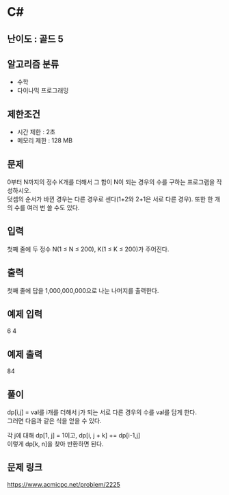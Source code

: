 # C#

## 난이도 : 골드 5

## 알고리즘 분류
  - 수학
  - 다이나믹 프로그래밍

## 제한조건
  - 시간 제한 : 2초
  - 메모리 제한 : 128 MB

## 문제
0부터 N까지의 정수 K개를 더해서 그 합이 N이 되는 경우의 수를 구하는 프로그램을 작성하시오.<br/>
덧셈의 순서가 바뀐 경우는 다른 경우로 센다(1+2와 2+1은 서로 다른 경우). 또한 한 개의 수를 여러 번 쓸 수도 있다.<br/>


## 입력
첫째 줄에 두 정수 N(1 ≤ N ≤ 200), K(1 ≤ K ≤ 200)가 주어진다.<br/>


## 출력
첫째 줄에 답을 1,000,000,000으로 나눈 나머지를 출력한다.<br/>


## 예제 입력
6 4<br/>


## 예제 출력
84<br/>


## 풀이
dp[i,j] = val를 i개를 더해서 j가 되는 서로 다른 경우의 수를 val를 담게 한다.<br/>
그러면 다음과 같은 식을 얻을 수 있다.<br/>


각 j에 대해 dp[1, j] = 1이고, dp[i, j + k] += dp[i-1,j]<br/>
이렇게 dp[k, n]을 찾아 반환하면 된다.<br/>


## 문제 링크
https://www.acmicpc.net/problem/2225